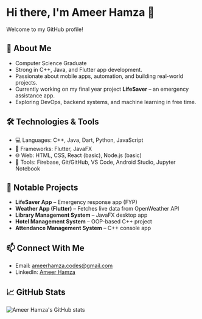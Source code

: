 # Hi there, I'm Ameer Hamza 👋

Welcome to my GitHub profile!

## 🚀 About Me
- Computer Science Graduate
- Strong in C++, Java, and Flutter app development.
- Passionate about mobile apps, automation, and building real-world projects.
- Currently working on my final year project **LifeSaver** – an emergency assistance app.
- Exploring DevOps, backend systems, and machine learning in free time.

## 🛠️ Technologies & Tools
- 💻 Languages: C++, Java, Dart, Python, JavaScript
- 📱 Frameworks: Flutter, JavaFX
- 🌐 Web: HTML, CSS, React (basic), Node.js (basic)
- 🔧 Tools: Firebase, Git/GitHub, VS Code, Android Studio, Jupyter Notebook

## 📱 Notable Projects
- **LifeSaver App** – Emergency response app (FYP)
- **Weather App (Flutter)** – Fetches live data from OpenWeather API
- **Library Management System** – JavaFX desktop app
- **Hotel Management System** – OOP-based C++ project
- **Attendance Management System** – C++ console app



## 📫 Connect With Me
- Email: ameerhamza.codes@gmail.com
- LinkedIn: [Ameer Hamza](https://linkedin.com/in/ameerhamzaw2)

## 📈 GitHub Stats
![Ameer Hamza's GitHub stats](https://github-readme-stats.vercel.app/api?username=gitameerhamza&show_icons=true&theme=radical)
